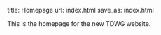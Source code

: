 title: Homepage
url: index.html
save_as: index.html

This is the homepage for the new TDWG website.
